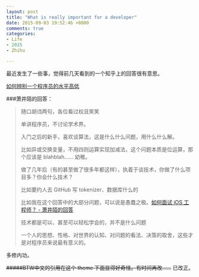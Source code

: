 ```yaml
---
layout: post
title: "What is really important for a developer"
date: 2015-09-03 19:52:46 +0800
comments: true
categories: 
- Life
- 2015
- Zhihu

---
```


最近发生了一些事，觉得前几天看到的一个知乎上的回答很有意思。

[如何辨别一个程序员的水平高低](http://www.zhihu.com/question/35194924/answer/62083070)

###萧井陌的回答：

><p>随口胡诌两句，各位看过权且笑笑</p><p>单讲程序员，不讨论学术界。</p><p>入门之后的新手，喜欢谈算法，这是什么什么问题，用什么什么解。</p><p>比如异或交换变量，不用四则运算实现加减法，这个问题本质是位运算，那个应该是 blahblah…… 幼稚。</p><p>做了几年后（有的甚至做了很多年都这样），执着于谈技术，你做了什么项目多？你会什么技术？</p><p>比如要约人去 GitHub 写 tokenizer、数据库什么的</p><p>比如我在这个回答中的大部分问题，可以说是愚蠢之极。<a href = "http://www.zhihu.com/question/19604641/answer/61348827">如何面试 iOS 工程师？ - 萧井陌的回答</a> </p><p>技术都是可以、甚至可以轻松学会的，并不是什么问题</p><p>一个人的思想、性格、对世界的认知、对问题的看法、决策的取舍，这些才是对程序员来说最有意义的。</p>

多修内功。

<del>#####BTW中文的引用在这个 theme 下面显得好奇怪。有时间再改……</del> 已改正。